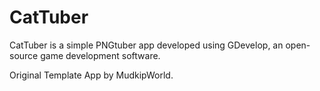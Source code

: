# CatTuber

CatTuber is a simple PNGtuber app developed using GDevelop, 
an open-source game development software. 

Original Template App by MudkipWorld.
